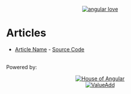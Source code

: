 <p align="center">
    <a href="https://www.angular.love/" target="_blank"><img src="https://www.angular.love/wp-content/uploads/2020/07/logo-angular.png" alt="angular love"/></a>
</p>


# Articles

* [Article Name](https://angular.love) - [Source Code](./articles/mocks-in-e2e-tests)


<br/>
Powered by:

<p align="center">
  <a href="https://houseofangular.io/" target="_blank"><img src="https://www.angular.love/wp-content/themes/verbosa/resources/images/hoa-logo.png" alt="House of Angular"></a>
   <br/>
  <a href="https://valueadd.pl" target="_blank"><img src="https://valueadd.pl//themes/contrib/valueadd/assets/img/valueadd-logo.png" alt="ValueAdd"></a>
</p>
